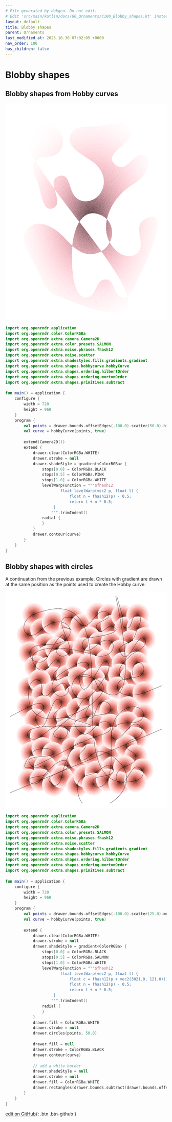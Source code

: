 ```yaml
---
# File generated by dokgen. Do not edit. 
# Edit 'src/main/kotlin/docs/60_Ornaments/C100_Blobby_shapes.kt' instead.
layout: default
title: Blobby shapes
parent: Ornaments
last_modified_at: 2025.10.30 07:02:05 +0000
nav_order: 100
has_children: false
---
```

 
# Blobby shapes

## Blobby shapes from Hobby curves 
 
 
<img alt="../media/blobby-shapes-0010.png" src="../media/blobby-shapes-0010.png" loading="lazy"> 
 
```kotlin
import org.openrndr.application
import org.openrndr.color.ColorRGBa
import org.openrndr.extra.camera.Camera2D
import org.openrndr.extra.color.presets.SALMON
import org.openrndr.extra.noise.phrases.fhash12
import org.openrndr.extra.noise.scatter
import org.openrndr.extra.shadestyles.fills.gradients.gradient
import org.openrndr.extra.shapes.hobbycurve.hobbyCurve
import org.openrndr.extra.shapes.ordering.hilbertOrder
import org.openrndr.extra.shapes.ordering.mortonOrder
import org.openrndr.extra.shapes.primitives.subtract

fun main() = application {
    configure {
        width = 720
        height = 960
    }
    program {
        val points = drawer.bounds.offsetEdges(-100.0).scatter(50.0).hilbertOrder()
        val curve = hobbyCurve(points, true)
        
        extend(Camera2D())
        extend {
            drawer.clear(ColorRGBa.WHITE)
            drawer.stroke = null
            drawer.shadeStyle = gradient<ColorRGBa> {
                stops[0.0] = ColorRGBa.BLACK
                stops[0.5] = ColorRGBa.PINK
                stops[1.0] = ColorRGBa.WHITE
                levelWarpFunction = """$fhash12
                        float levelWarp(vec2 p, float l) {
                            float n = fhash12(p) - 0.5;
                            return l + n * 0.5;
                     }
                    """.trimIndent()
                radial {
                }
            }
            drawer.contour(curve)
        }
    }
}
``` 
 
## Blobby shapes with circles 

A continuation from the previous example. Circles with gradient are drawn at the same position as the points used 
to create the Hobby curve.
 
 
<img alt="../media/blobby-shapes-0020.png" src="../media/blobby-shapes-0020.png" loading="lazy"> 
 
```kotlin
import org.openrndr.application
import org.openrndr.color.ColorRGBa
import org.openrndr.extra.camera.Camera2D
import org.openrndr.extra.color.presets.SALMON
import org.openrndr.extra.noise.phrases.fhash12
import org.openrndr.extra.noise.scatter
import org.openrndr.extra.shadestyles.fills.gradients.gradient
import org.openrndr.extra.shapes.hobbycurve.hobbyCurve
import org.openrndr.extra.shapes.ordering.hilbertOrder
import org.openrndr.extra.shapes.ordering.mortonOrder
import org.openrndr.extra.shapes.primitives.subtract

fun main() = application {
    configure {
        width = 720
        height = 960
    }
    program {
        val points = drawer.bounds.offsetEdges(-100.0).scatter(25.0).mortonOrder()
        val curve = hobbyCurve(points, true)
        
        extend {
            drawer.clear(ColorRGBa.WHITE)
            drawer.stroke = null
            drawer.shadeStyle = gradient<ColorRGBa> {
                stops[0.0] = ColorRGBa.BLACK
                stops[0.5] = ColorRGBa.SALMON
                stops[1.0] = ColorRGBa.WHITE
                levelWarpFunction = """$fhash12
                        float levelWarp(vec2 p, float l) {
                            float c = fhash12(p + vec2(3021.0, 121.0));
                            float n = fhash12(p) - 0.5;
                            return l + n * 0.5;
                     }
                    """.trimIndent()
                radial {
                }
            }
            drawer.fill = ColorRGBa.WHITE
            drawer.stroke = null
            drawer.circles(points, 50.0)
            
            drawer.fill = null
            drawer.stroke = ColorRGBa.BLACK
            drawer.contour(curve)
            
            // add a white border
            drawer.shadeStyle = null
            drawer.stroke = null
            drawer.fill = ColorRGBa.WHITE
            drawer.rectangles(drawer.bounds.subtract(drawer.bounds.offsetEdges(-20.0)))
        }
    }
}
``` 

[edit on GitHub](https://github.com/openrndr/openrndr-guide/blob/main/src/main/kotlin/docs/60_Ornaments/C100_Blobby_shapes.kt){: .btn .btn-github }